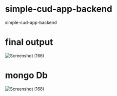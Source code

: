 # simple-cud-app-backend
simple-cud-app-backend


# final output 

![Screenshot (166)](https://github.com/user-attachments/assets/ca34eb90-9e6a-438a-b993-a797fc281d77)

# mongo Db

![Screenshot (168)](https://github.com/user-attachments/assets/4e74e7d8-23a1-48d1-b73c-601e06d4f150)
